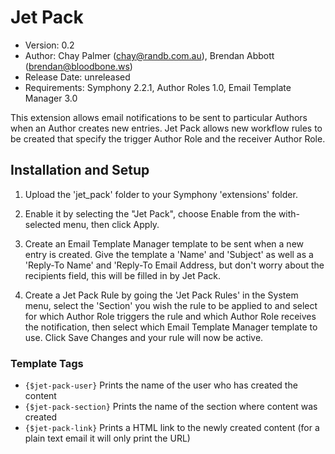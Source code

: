 # Jet Pack

- Version: 0.2
- Author: Chay Palmer (chay@randb.com.au), Brendan Abbott (brendan@bloodbone.ws)
- Release Date: unreleased
- Requirements: Symphony 2.2.1,
				Author Roles 1.0,
				Email Template Manager 3.0

This extension allows email notifications to be sent to particular Authors when an Author creates new entries. Jet Pack allows new workflow rules to be created that specify the trigger Author Role and the receiver Author Role.

## Installation and Setup

1.	Upload the 'jet_pack' folder to your Symphony 'extensions' folder.

2.	Enable it by selecting the "Jet Pack", choose Enable from the with-selected menu, then click Apply.

3. 	Create an Email Template Manager template to be sent when a new entry is created. Give the template a 'Name' and 'Subject' as well as a 'Reply-To Name' and 'Reply-To Email Address, but don't worry about the recipients field, this will be filled in by Jet Pack.

4.	Create a Jet Pack Rule by going the 'Jet Pack Rules' in the System menu, select the 'Section' you wish the rule to be applied to and select for which Author Role triggers the rule and which Author Role receives the notification, then select which Email Template Manager template to use. Click Save Changes and your rule will now be active.

### Template Tags
- `{$jet-pack-user}`  Prints the name of the user who has created the content
- `{$jet-pack-section}` Prints the name of the section where content was created
- `{$jet-pack-link}` Prints a HTML link to the newly created content (for a plain text email it will only print the URL)
